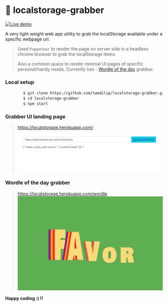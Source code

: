 # 💾 localstorage-grabber

[![Live demo](https://img.shields.io/badge/Heroku-Live%20demo-violet?style=flat-square&logo=heroku&logoColor=violet)](https://localstorage.herokuapp.com/)

A very light weight web app utility to grab the localStorage available under a specific webpage url. 

> Used `Puppeteer` to render the page on server side in a headless chrome browser to grab the localStorage items.

> Also a common space to render minimal UI pages of specific personal/handy needs. Currently has - [Wordle of the day](https://localstorage.herokuapp.com/wordle) grabber.


### Local setup

```sh
        $ git clone https://github.com/tamdilip/localstorage-grabber.git
        $ cd localstorage-grabber
        $ npm start
```

### Grabber UI landing page
> https://localstorage.herokuapp.com/
![Image of dashboard](https://raw.githubusercontent.com/tamdilip/localstorage-grabber/main/public/images/localstorage_grabber.png)

### Wordle of the day grabber
> https://localstorage.herokuapp.com/wordle
![Image of dashboard](https://raw.githubusercontent.com/tamdilip/localstorage-grabber/main/public/images/wordle_of_the_day.png)



**Happy coding :) !!**
